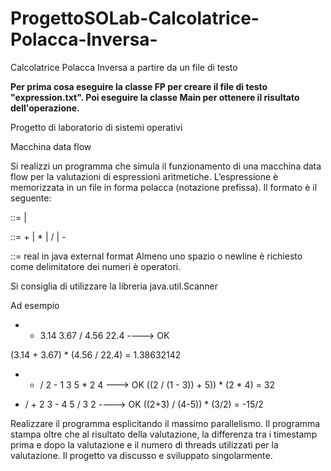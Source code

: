 # ProgettoSOLab-Calcolatrice-Polacca-Inversa-
Calcolatrice Polacca Inversa a partire da un file di testo

**Per prima cosa eseguire la classe FP per creare il file di testo "expression.txt".
Poi eseguire la classe Main per ottenere il risultato dell'operazione.**

Progetto di laboratorio di sistemi operativi

Macchina data flow


Si realizzi un programma che simula il funzionamento di una macchina data flow
per la valutazioni di espressioni aritmetiche.
L’espressione è memorizzata in un file in forma polacca (notazione prefissa).
Il formato è il seguente:

<EXP>    ::= <OP> <EXP> <EXP> | <NUMBER>

<OP>     ::= + | * | / | -

<NUMBER> ::= real in java external format
Almeno uno spazio o newline è richiesto come delimitatore dei numeri è operatori.

Si consiglia di utilizzare la libreria java.util.Scanner


Ad esempio

* + 3.14 3.67 / 4.56 22.4 ----> OK

(3.14 + 3.67) * (4.56 / 22.4) = 1.38632142

* + / 2 - 1 3 5 * 2 4 ---> OK
((2 / (1 - 3)) + 5)) * (2 * 4) = 32

* / + 2 3 - 4 5 / 3 2 ----> OK
((2+3) / (4-5)) * (3/2) = -15/2

Realizzare il programma esplicitando il massimo parallelismo.
Il programma stampa oltre che al risultato della valutazione, la differenza tra i timestamp prima e dopo la valutazione
e il numero di threads utilizzati per la valutazione. 
Il progetto va discusso e sviluppato singolarmente.
